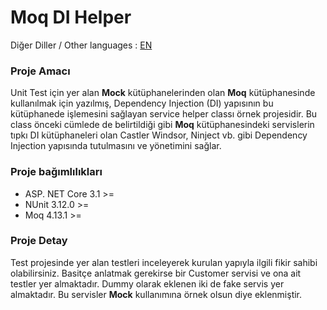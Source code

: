 # Moq DI Helper

Diğer Diller / Other languages : <a href='https://github.com/ugurbenli/MoqDIHelper/blob/master/README-EN.md'>EN<a/>

<h3>Proje Amacı</h3>

<p>Unit Test için yer alan <b>Mock</b> kütüphanelerinden olan <b>Moq</b> kütüphanesinde kullanılmak için yazılmış, Dependency Injection (DI) yapısının bu kütüphanede işlemesini sağlayan service helper classı örnek projesidir. Bu class önceki cümlede de belirtildiği gibi <b>Moq</b> kütüphanesindeki servislerin tıpkı DI kütüphaneleri olan Castler Windsor, Ninject vb. gibi Dependency Injection yapısında tutulmasını ve yönetimini sağlar.</p>

<h3>Proje bağımlılıkları</h3>

- ASP. NET Core 3.1 >=
- NUnit 3.12.0 >=
- Moq 4.13.1 >=

<h3>Proje Detay</h3>

<p>Test projesinde yer alan testleri inceleyerek kurulan yapıyla ilgili fikir sahibi olabilirsiniz. Basitçe anlatmak gerekirse bir Customer servisi ve ona ait testler yer almaktadır. Dummy olarak eklenen iki de fake servis yer almaktadır. Bu servisler <b>Mock</b> kullanımına örnek olsun diye eklenmiştir.</p>
